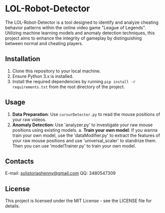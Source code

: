 # LOL-Robot-Detector

The LOL-Robot-Detector is a tool designed to identify and analyze cheating behavior patterns within the online video game "League of Legends". Utilizing machine learning models and anomaly detection techniques, this project aims to enhance the integrity of gameplay by distinguishing between normal and cheating players.

## Installation

1. Clone this repository to your local machine.
2. Ensure Python 3.x is installed.
3. Install the required dependencies by running `pip install -r requirements.txt` from the root directory of the project.

## Usage

1. **Data Preparation**: Use `cursurDetector.py` to read the mouse positions of your raw videos.
2. **Anomaly Detection**: Use 'analyzer.py' to investigate your raw mouse positions using existing models.
a. **Train your own model**: If you wanna train your own model, use the 'dataModifier.py' to extract the features of your raw mouse positions and use 'universal_scaler' to standrize them. Then you can use 'modelTrainer.py' to train your own model.

## Contacts

E-mail: solistoriashenny@gmail.com
QQ: 3480547309

## License

This project is licensed under the MIT License - see the LICENSE file for details.
